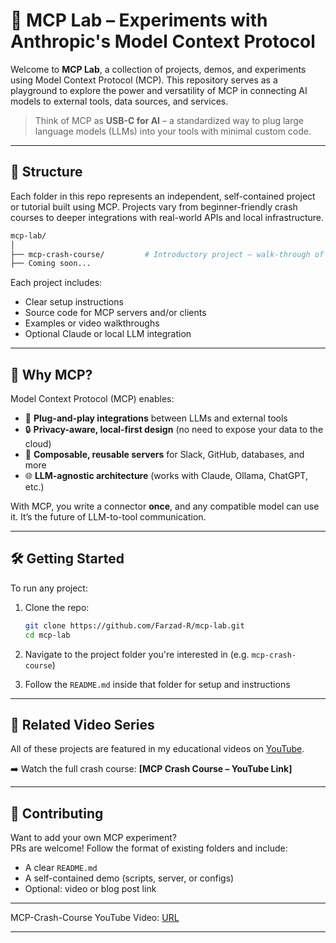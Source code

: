 # 🧪 MCP Lab – Experiments with Anthropic's Model Context Protocol

Welcome to **MCP Lab**, a collection of projects, demos, and experiments using Model Context Protocol (MCP). This repository serves as a playground to explore the power and versatility of MCP in connecting AI models to external tools, data sources, and services.

> Think of MCP as **USB-C for AI** – a standardized way to plug large language models (LLMs) into your tools with minimal custom code.

---

## 📂 Structure

Each folder in this repo represents an independent, self-contained project or tutorial built using MCP. Projects vary from beginner-friendly crash courses to deeper integrations with real-world APIs and local infrastructure.

```bash
mcp-lab/
│
├── mcp-crash-course/         # Introductory project – walk-through of MCP basics
├── Coming soon...
```

Each project includes:
- Clear setup instructions
- Source code for MCP servers and/or clients
- Examples or video walkthroughs
- Optional Claude or local LLM integration

---

## 🧠 Why MCP?

Model Context Protocol (MCP) enables:
- 🔌 **Plug-and-play integrations** between LLMs and external tools
- 🔒 **Privacy-aware, local-first design** (no need to expose your data to the cloud)
- 🧱 **Composable, reusable servers** for Slack, GitHub, databases, and more
- 🌐 **LLM-agnostic architecture** (works with Claude, Ollama, ChatGPT, etc.)

With MCP, you write a connector **once**, and any compatible model can use it. It’s the future of LLM-to-tool communication.

---

## 🛠 Getting Started

To run any project:

1. Clone the repo:
   ```bash
   git clone https://github.com/Farzad-R/mcp-lab.git
   cd mcp-lab
   ```

2. Navigate to the project folder you're interested in (e.g. `mcp-crash-course`)
3. Follow the `README.md` inside that folder for setup and instructions

---

## 🎥 Related Video Series

All of these projects are featured in my educational videos on [YouTube](https://www.youtube.com/@airoundtable).

➡️ Watch the full crash course: **[MCP Crash Course – YouTube Link]**

---

## 🤝 Contributing

Want to add your own MCP experiment?  
PRs are welcome! Follow the format of existing folders and include:
- A clear `README.md`
- A self-contained demo (scripts, server, or configs)
- Optional: video or blog post link

---

MCP-Crash-Course YouTube Video: [URL](https://youtu.be/StgbwIQH-C4)

---

